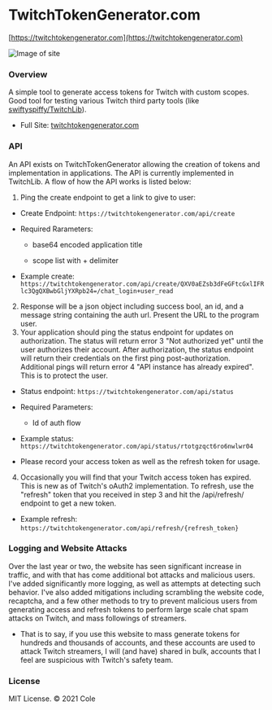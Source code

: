 # TwitchTokenGenerator.com
[https://twitchtokengenerator.com](https://twitchtokengenerator.com)

![Image of site](http://i.imgur.com/boWfK8h.png)

### Overview
A simple tool to generate access tokens for Twitch with custom scopes. Good tool for testing various Twitch third party tools (like [swiftyspiffy/TwitchLib](https://github.com/swiftyspiffy/twitchlib)).
- Full Site: [twitchtokengenerator.com](https://twitchtokengenerator.com)

### API
An API exists on TwitchTokenGenerator allowing the creation of tokens and implementation in applications. The API is currently implemented in TwitchLib. A flow of how the API works is listed below:

1. Ping the create endpoint to get a link to give to user:
 - Create Endpoint: `https://twitchtokengenerator.com/api/create`
 - Required Rarameters:
 
   - base64 encoded application title
  
   - scope list with + delimiter
  
 - Example create: `https://twitchtokengenerator.com/api/create/QXV0aEZsb3dFeGFtcGxlIFRlc3QgQXBwbGljYXRpb24=/chat_login+user_read`
2. Response will be a json object including success bool, an id, and a message string containing the auth url. Present the URL to the program user.
3. Your application should ping the status endpoint for updates on authorization.  The status will return error 3 "Not authorized yet" until the user authorizes their account. After authorization, the status endpoint will return their credentials on the first ping post-authorization. Additional pings will return error 4 "API instance has already expired". This is to protect the user.
 - Status endpoint: `https://twitchtokengenerator.com/api/status`
 - Required Parameters:
 
   - Id of auth flow

 - Example status: `https://twitchtokengenerator.com/api/status/rtotgzqct6ro6nwlwr04`
 - Please record your access token as well as the refresh token for usage.
4. Occasionally you will find that your Twitch access token has expired. This is new as of Twitch's oAuth2 implementation. To refresh, use the "refresh" token that you received in step 3 and hit the /api/refresh/ endpoint to get a new token.
 - Example refresh: `https://twitchtokengenerator.com/api/refresh/{refresh_token}`

### Logging and Website Attacks
Over the last year or two, the website has seen significant increase in traffic, and with that has come additional bot attacks and malicious users. I've added significantly more logging, as well as attempts at detecting such behavior. I've also added mitigations including scrambling the website code, recaptcha, and a few other methods to try to prevent malicious users from generating access and refresh tokens to perform large scale chat spam attacks on Twitch, and mass followings of streamers.
- That is to say, if you use this website to mass generate tokens for hundreds and thousands of accounts, and these accounts are used to attack Twitch streamers, I will (and have) shared in bulk, accounts that I feel are suspicious with Twitch's safety team.

### License
MIT License. &copy; 2021 Cole